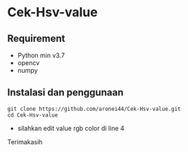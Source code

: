 # Cek-Hsv-value

## Requirement

- Python min v3.7
- opencv
- numpy

## Instalasi dan penggunaan

~~~
git clone https://github.com/aronei44/Cek-Hsv-value.git
cd Cek-Hsv-value
~~~

- silahkan edit value rgb color di line 4

Terimakasih
